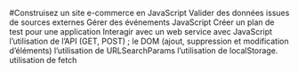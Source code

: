 #Construisez un site e-commerce en JavaScript
Valider des données issues de sources externes
Gérer des événements JavaScript
Créer un plan de test pour une application
Interagir avec un web service avec JavaScript
l’utilisation de l’API (GET, POST) ;
le DOM (ajout, suppression et modification d’éléments)
l’utilisation de URLSearchParams
l’utilisation de localStorage.
utilisation de fetch
